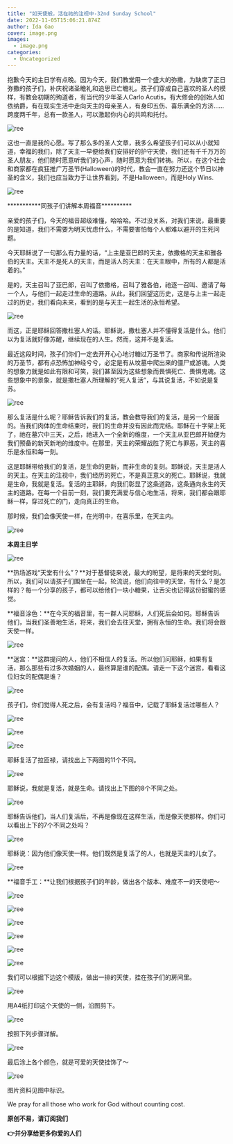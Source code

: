 ```yaml
---
title: "如天使般，活在祂的注视中-32nd Sunday School"
date: 2022-11-05T15:06:21.874Z
author: Ida Gao
cover: image.png
images:
  - image.png
categories:
  - Uncategorized
---
```


  

<!--more-->

抱歉今天的主日学有点晚。因为今天，我们教堂用一个盛大的弥撒，为缺席了正日弥撒的孩子们，补庆祝诸圣瞻礼和追思已亡瞻礼。孩子们穿成自己喜欢的圣人的模样，有教会初期的殉道者，有当代的少年圣人Carlo Acutis，有大修会的创始人如依纳爵，有在现实生活中走向天主的母亲圣人，有身印五伤、喜乐满全的方济……跨度两千年，总有一款圣人，可以激起你内心的共鸣和托付。

  

![ree](https://static.wixstatic.com/media/55472c_967df905a82646f889c94b47e4676450~mv2.jpg)

  

这也一直是我的心愿。写了那么多的圣人文章，我多么希望孩子们可以从小就知道，幸福的我们，除了天主一早便给我们安排好的护守天使，我们还有千千万万的圣人朋友，他们随时愿意听我们的心声，随时愿意为我们转祷。所以，在这个社会和商家都在疯狂推广万圣节(Halloween)的时代，教会一直在努力还这个节日以神圣的含义，我们也应当致力于让世界看到，不是Halloween，而是Holy Wins.

  

![ree](https://static.wixstatic.com/media/55472c_9381a87f8b6a4b78ab4330440f128b77~mv2.jpg)

  

\*\*\*\*\*\*\*\*\*\*\*同孩子们讲解本周福音\*\*\*\*\*\*\*\*\*\*

  

亲爱的孩子们，今天的福音超级难懂，哈哈哈。不过没关系，对我们来说，最重要的是知道，我们不需要为明天忧虑什么，不需要害怕每个人都难以避开的生死问题。

  

今天耶稣说了一句那么有力量的话，“上主是亚巴郎的天主，依撒格的天主和雅各伯的天主。天主不是死人的天主，而是活人的天主：在天主眼中，所有的人都是活着的。”

  

是的，天主召叫了亚巴郎，召叫了依撒格，召叫了雅各伯，祂逐一召叫、邀请了每一个人，与他们一起走过生命的道路。从此，我们回望这历史，这是与上主一起走过的历史，我们看向未来，看到的是与天主一起生活的永恒希望。  

![ree](https://static.wixstatic.com/media/55472c_d4537618b2df433caea091a102f25bb6~mv2.jpg)

  

而这，正是耶稣回答撒杜塞人的话。耶稣说，撒杜塞人并不懂得复活是什么。他们以为复活就好像苏醒，继续现在的人生。然而，这并不是复活。

  

最近这段时间，孩子们你们一定去开开心心地讨糖过万圣节了。商家和传说所渲染的万圣节，都有点恐怖加神经兮兮，必定是有从坟墓中爬出来的僵尸或游魂。人类的想象力就是如此有限和可笑，我们甚至因为这些想象而畏惧死亡、畏惧鬼魂。这些想象中的景象，就是撒杜塞人所理解的“死人复活”，与其说复活，不如说是复苏。  

![ree](https://static.wixstatic.com/media/55472c_86906e4c90fb497a92617251492531e5~mv2.png)

  

那么复活是什么呢？耶稣告诉我们的复活，教会教导我们的复活，是另一个层面的。当我们肉体的生命结束时，我们的生命并没有因此而完结。耶稣在十字架上死了，祂在墓穴中三天，之后，祂进入一个全新的维度，一个天主从亚巴郎开始便为我们预备的新天新地的维度中。在那里，天主的荣耀战胜了死亡与罪恶，天主的喜乐是永恒和每一刻。

这是耶稣带给我们的复活，是生命的更新，而非生命的复刻。耶稣说，天主是活人的天主。在天主的注视中，我们经历的死亡，不是真正意义的死亡。耶稣说，我就是生命，我就是复活。复活的主耶稣，向我们彰显了这条道路，这条通向永生的天主的道路。在每一个目前一刻，我们要充满爱与信心地生活，将来，我们都会跟耶稣一样，穿过死亡的门，走向真正的生命。  

那时候，我们会像天使一样，在光明中，在喜乐里，在天主内。

  

![ree](https://static.wixstatic.com/media/55472c_6f3414177ab946d8ab8d1a32e2a6a8b0~mv2.png)

  

  

  

**本周主日学**

![ree](https://static.wixstatic.com/media/55472c_e1a99eb8518546eeb288b4112fde18eb~mv2.jpeg/v1/fill/w_90,h_90,al_c,q_80,usm_0.66_1.00_0.01,blur_2,enc_avif,quality_auto/55472c_e1a99eb8518546eeb288b4112fde18eb~mv2.jpeg)

**热场游戏“天堂有什么”？**对于基督徒来说，最大的盼望，是将来的天堂时刻。所以，我们可以请孩子们围坐在一起，轮流说，他们向往中的天堂，有什么？是怎样的？每一个分享的孩子，都可以给他们一块小糖果，让舌尖也记得这份甜蜜的感觉。

  

**福音涂色：**在今天的福音里，有一群人问耶稣，人们死后会如何。耶稣告诉他们，当我们圣善地生活，将来，我们会去往天堂，拥有永恒的生命。我们将会跟天使一样。

  

![ree](https://static.wixstatic.com/media/55472c_f8fe4d9c96a5464a8fb456c4863e45bf~mv2.png)

  

**迷宫：**这群提问的人，他们不相信人的复活。所以他们问耶稣，如果有复活，那么那些有过多次婚姻的人，最终算是谁的配偶。请走一下这个迷宫，看看这位妇女的配偶是谁？

  

![ree](https://static.wixstatic.com/media/55472c_61d4e18702ba4cf8809c8646e1ccbcb6~mv2.png)

孩子们，你们觉得人死之后，会有复活吗？福音中，记载了耶稣复活过哪些人？

  

  

![ree](https://static.wixstatic.com/media/55472c_578fb69c4cc0482da91d62409501ed99~mv2.jpeg/v1/fill/w_94,h_121,al_c,q_80,usm_0.66_1.00_0.01,blur_2,enc_avif,quality_auto/55472c_578fb69c4cc0482da91d62409501ed99~mv2.jpeg)

  

  

![ree](https://static.wixstatic.com/media/55472c_4427180b14364628aaeda44f72af1937~mv2.jpeg/v1/fill/w_94,h_122,al_c,q_80,usm_0.66_1.00_0.01,blur_2,enc_avif,quality_auto/55472c_4427180b14364628aaeda44f72af1937~mv2.jpeg)

  

![ree](https://static.wixstatic.com/media/55472c_e0bdc172c6534a329e1f0e82594b783e~mv2.png)

  

耶稣复活了拉匝禄，请找出上下两图的11个不同。

![ree](https://static.wixstatic.com/media/55472c_4e499782086445118f8f0992b87efe92~mv2.png)

  

耶稣说，我就是复活，就是生命。请找出上下图的8个不同之处。

  

![ree](https://static.wixstatic.com/media/55472c_f0409d0fa63445e2b58a739fc3508094~mv2.png)

  

耶稣告诉他们，当人们复活后，不再是像现在这样生活，而是像天使那样。你们可以看出上下的7个不同之处吗？

![ree](https://static.wixstatic.com/media/55472c_be2d3ddad9f145b290141f65887dfe73~mv2.png)

耶稣说：因为他们像天使一样。他们既然是复活了的人，也就是天主的儿女了。

  

![ree](https://static.wixstatic.com/media/55472c_153f49a5232344e186b4a15dac624153~mv2.jpeg/v1/fill/w_130,h_173,al_c,q_80,usm_0.66_1.00_0.01,blur_2,enc_avif,quality_auto/55472c_153f49a5232344e186b4a15dac624153~mv2.jpeg)

  

**福音手工：**让我们根据孩子们的年龄，做出各个版本、难度不一的天使吧～

![ree](https://static.wixstatic.com/media/55472c_7030eaac404145178bd4f2617ee8587b~mv2.jpeg/v1/fill/w_88,h_110,al_c,q_80,usm_0.66_1.00_0.01,blur_2,enc_avif,quality_auto/55472c_7030eaac404145178bd4f2617ee8587b~mv2.jpeg)

  

![ree](https://static.wixstatic.com/media/55472c_bb5f3bd0b53c4f5ab97b11d0fd076807~mv2.jpeg/v1/fill/w_61,h_80,al_c,q_80,usm_0.66_1.00_0.01,blur_2,enc_avif,quality_auto/55472c_bb5f3bd0b53c4f5ab97b11d0fd076807~mv2.jpeg)

  

![ree](https://static.wixstatic.com/media/55472c_f19eec4e1f3b48488b1f7c51a3fe0baf~mv2.jpeg/v1/fill/w_119,h_198,al_c,q_80,usm_0.66_1.00_0.01,blur_2,enc_avif,quality_auto/55472c_f19eec4e1f3b48488b1f7c51a3fe0baf~mv2.jpeg)

  

![ree](https://static.wixstatic.com/media/55472c_deeaa748e80e48f6935b89ec285d4b8a~mv2.jpeg/v1/fill/w_110,h_180,al_c,q_80,usm_0.66_1.00_0.01,blur_2,enc_avif,quality_auto/55472c_deeaa748e80e48f6935b89ec285d4b8a~mv2.jpeg)

  

![ree](https://static.wixstatic.com/media/55472c_ba3092f5803643a0bc4683420bbe3444~mv2.jpeg/v1/fill/w_102,h_180,al_c,q_80,usm_0.66_1.00_0.01,blur_2,enc_avif,quality_auto/55472c_ba3092f5803643a0bc4683420bbe3444~mv2.jpeg)

  

![ree](https://static.wixstatic.com/media/55472c_7030eaac404145178bd4f2617ee8587b~mv2.jpeg/v1/fill/w_88,h_110,al_c,q_80,usm_0.66_1.00_0.01,blur_2,enc_avif,quality_auto/55472c_7030eaac404145178bd4f2617ee8587b~mv2.jpeg)

我们可以根据下边这个模版，做出一排的天使，挂在孩子们的房间里。

![ree](https://static.wixstatic.com/media/55472c_446e4e1ff4b340ee82863904e2101262~mv2.jpeg/v1/fill/w_107,h_195,al_c,q_80,usm_0.66_1.00_0.01,blur_2,enc_avif,quality_auto/55472c_446e4e1ff4b340ee82863904e2101262~mv2.jpeg)

用A4纸打印这个天使的一侧，沿图剪下。

  

![ree](https://static.wixstatic.com/media/55472c_d56670b41c4c4376aa8e00019e19121c~mv2.gif/v1/fill/w_105,h_149,al_c,usm_0.66_1.00_0.01,blur_2,pstr/55472c_d56670b41c4c4376aa8e00019e19121c~mv2.gif)

按照下列步骤详解。

![ree](https://static.wixstatic.com/media/55472c_6d7424b303cd41468264d602e39534b3~mv2.png)

最后涂上各个颜色，就是可爱的天使挂饰了～

![ree](https://static.wixstatic.com/media/55472c_00960fc942c64fd7ab973f2331431e0f~mv2.png)

  

图片资料见图中标识。

We pray for all those who work for God without counting cost.

**原创不易，请订阅我们**

**👉并分享给更多你爱的人们**
